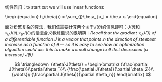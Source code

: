 线性回归：to start out we will use linear functions: 

\begin{equation}
h_\theta(x) = \sum_{j}\theta_j x_j = \theta x.
\end{equation}

面对纷繁复杂的算法，我们值需要计算两个关于$J(\theta)$的信息即可：$J(\theta)$和$\triangledown_{\theta}J(\theta)$,$\triangledown_{\theta}J(\theta)$的信息含义教程里说的很明确：_Recall that the gradient $\triangledown_{\theta}J(\theta)$ of a differentiable function $J$ is a vector that points in the direction of steepest increase as a function of $\theta$ — so it is easy to see how an optimization algorithm could use this to make a small change to $\theta$ that decreases (or increase) $J(\theta)$_

$$
        \triangledown_{\theta}J(\theta) = \begin{bmatrix}
        {\frac{\partial J(\theta)}{\partial \theta_1}}\\
        {\frac{\partial J(\theta)}{\partial \theta_2}}\\
        {\vdots}\\
        {\frac{\partial J(\theta)}{\partial \theta_n}}
        \end{bmatrix}
$$